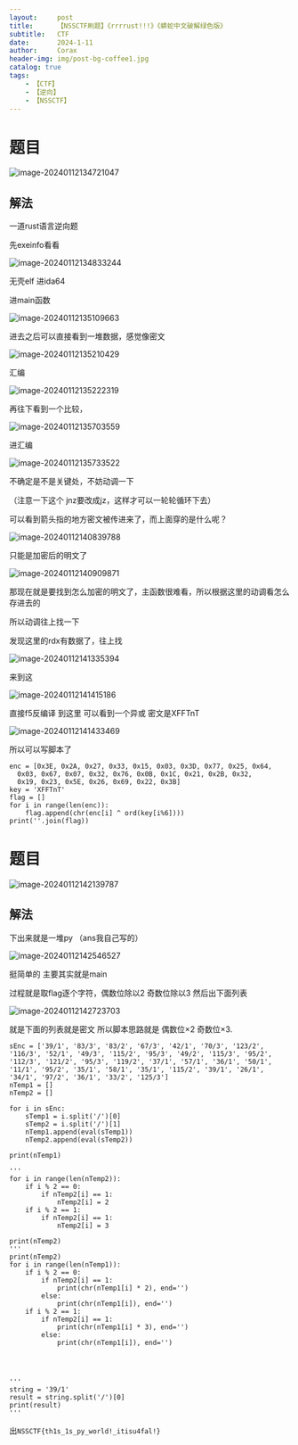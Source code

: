 ```yaml
---
layout:     post
title:      【NSSCTF刷题】《rrrrust!!!》《蟒蛇中文破解绿色版》
subtitle:   CTF
date:       2024-1-11
author:     Corax
header-img: img/post-bg-coffee1.jpg
catalog: true
tags:
    - 【CTF】
    - 【逆向】
    - 【NSSCTF】
---
```


# 题目

![image-20240112134721047](https://typora-1321221957.cos.ap-shanghai.myqcloud.com/image1/202401121432985.png)

## 解法

一道rust语言逆向题

先exeinfo看看

![image-20240112134833244](https://typora-1321221957.cos.ap-shanghai.myqcloud.com/image1/202401121432986.png)

无壳elf 进ida64

进main函数

![image-20240112135109663](https://typora-1321221957.cos.ap-shanghai.myqcloud.com/image1/202401121432987.png)

进去之后可以直接看到一堆数据，感觉像密文

![image-20240112135210429](https://typora-1321221957.cos.ap-shanghai.myqcloud.com/image1/202401121432988.png)

汇编

![image-20240112135222319](https://typora-1321221957.cos.ap-shanghai.myqcloud.com/image1/202401121432989.png)

再往下看到一个比较，

![image-20240112135703559](https://typora-1321221957.cos.ap-shanghai.myqcloud.com/image1/202401121432990.png)

进汇编

![image-20240112135733522](https://typora-1321221957.cos.ap-shanghai.myqcloud.com/image1/202401121432991.png)

不确定是不是关键处，不妨动调一下

（注意一下这个 jnz要改成jz，这样才可以一轮轮循环下去）

可以看到箭头指的地方密文被传进来了，而上面穿的是什么呢？

![image-20240112140839788](https://typora-1321221957.cos.ap-shanghai.myqcloud.com/image1/202401121432992.png)

只能是加密后的明文了

![image-20240112140909871](https://typora-1321221957.cos.ap-shanghai.myqcloud.com/image1/202401121432993.png)

那现在就是要找到怎么加密的明文了，主函数很难看，所以根据这里的动调看怎么存进去的

所以动调往上找一下

发现这里的rdx有数据了，往上找

![image-20240112141335394](https://typora-1321221957.cos.ap-shanghai.myqcloud.com/image1/202401121432994.png)

来到这

![image-20240112141415186](https://typora-1321221957.cos.ap-shanghai.myqcloud.com/image1/202401121432996.png)

直接f5反编译 到这里 可以看到一个异或 密文是XFFTnT

![image-20240112141433469](https://typora-1321221957.cos.ap-shanghai.myqcloud.com/image1/202401121432997.png)

所以可以写脚本了

```
enc = [0x3E, 0x2A, 0x27, 0x33, 0x15, 0x03, 0x3D, 0x77, 0x25, 0x64,
  0x03, 0x67, 0x07, 0x32, 0x76, 0x0B, 0x1C, 0x21, 0x2B, 0x32,
  0x19, 0x23, 0x5E, 0x26, 0x69, 0x22, 0x3B]
key = 'XFFTnT'
flag = []
for i in range(len(enc)):
    flag.append(chr(enc[i] ^ ord(key[i%6])))
print(''.join(flag))
```

# 题目

![image-20240112142139787](https://typora-1321221957.cos.ap-shanghai.myqcloud.com/image1/202401121432998.png)

## 解法

下出来就是一堆py （ans我自己写的）

![image-20240112142546527](https://typora-1321221957.cos.ap-shanghai.myqcloud.com/image1/202401121432999.png)

挺简单的 主要其实就是main

过程就是取flag逐个字符，偶数位除以2  奇数位除以3 然后出下面列表

![image-20240112142723703](https://typora-1321221957.cos.ap-shanghai.myqcloud.com/image1/202401121432000.png)

就是下面的列表就是密文 所以脚本思路就是 偶数位×2 奇数位×3.

```
sEnc = ['39/1', '83/3', '83/2', '67/3', '42/1', '70/3', '123/2', '116/3', '52/1', '49/3', '115/2', '95/3', '49/2', '115/3', '95/2', '112/3', '121/2', '95/3', '119/2', '37/1', '57/1', '36/1', '50/1', '11/1', '95/2', '35/1', '58/1', '35/1', '115/2', '39/1', '26/1', '34/1', '97/2', '36/1', '33/2', '125/3']
nTemp1 = []
nTemp2 = []

for i in sEnc:
    sTemp1 = i.split('/')[0]
    sTemp2 = i.split('/')[1]
    nTemp1.append(eval(sTemp1))
    nTemp2.append(eval(sTemp2))

print(nTemp1)

'''
for i in range(len(nTemp2)):
    if i % 2 == 0:
        if nTemp2[i] == 1:
            nTemp2[i] = 2
    if i % 2 == 1:
        if nTemp2[i] == 1:
            nTemp2[i] = 3 

print(nTemp2)
'''
print(nTemp2)
for i in range(len(nTemp1)):
    if i % 2 == 0:
        if nTemp2[i] == 1:
            print(chr(nTemp1[i] * 2), end='')
        else:
            print(chr(nTemp1[i]), end='')
    if i % 2 == 1:
        if nTemp2[i] == 1:
            print(chr(nTemp1[i] * 3), end='')
        else:
            print(chr(nTemp1[i]), end='')




'''
string = '39/1'
result = string.split('/')[0]
print(result)
'''

```

出`NSSCTF{th1s_1s_py_world!_itisu4fal!}`